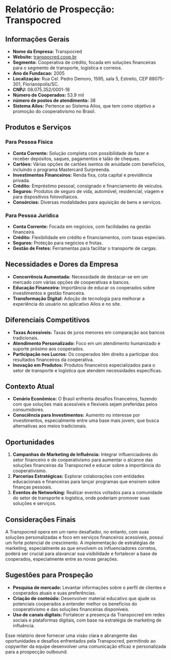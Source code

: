 # Relatório de Prospecção: Transpocred

## Informações Gerais
- **Nome da Empresa:** Transpocred
- **Website:** [transpocred.coop.br](http://www.transpocred.coop.br)
- **Segmento:** Cooperativa de crédito, focada em soluções financeiras para o segmento de transporte, logística e correios.
- **Ano de Fundacao:** 2005
- **Localização:** Rua Cel. Pedro Demoro, 1595, sala 5, Estreito, CEP 88075-301, Florianópolis/SC.
- **CNPJ:** 08.075.352/0001-18
- **Número de Cooperados:** 53.9 mil
- **número de postos de atendimento:** 38
- **Sistema Ailos:** Pertence ao Sistema Ailos, que tem como objetivo a promoção do cooperativismo no Brasil.

## Produtos e Serviços
### Para Pessoa Física
- **Conta Corrente:** Solução completa com possibilidade de fazer e receber depósitos, saques, pagamentos e talão de cheques.
- **Cartões:** Várias opções de cartões isentos de anuidade com benefícios, incluindo o programa Mastercard Surpreenda.
- **Investimentos Financeiros:** Renda fixa, cota capital e previdência privada.
- **Crédito:** Empréstimo pessoal, consignado e financiamento de veículos.
- **Seguros:** Produtos de seguro de vida, automóvel, residencial, viagem e para dispositivos fotovoltaicos.
- **Consórcios:** Diversas modalidades para aquisição de bens e serviços.

### Para Pessoa Jurídica
- **Conta Corrente:** Focada em negócios, com facilidades na gestão financeira.
- **Crédito:** Flexibilidade em crédito e financiamentos, com taxas especiais.
- **Seguros:** Proteção para negócios e frotas.
- **Gestão de Fretes:** Ferramentas para facilitar o transporte de cargas.

## Necessidades e Dores da Empresa
- **Concorrência Aumentada:** Necessidade de destacar-se em um mercado com várias opções de cooperativas e bancos.
- **Educação Financeira:** Importância de educar os cooperados sobre investimentos e gestão financeira.
- **Transformação Digital:** Adoção de tecnologia para melhorar a experiência do usuário no aplicativo Ailos e no site.

## Diferenciais Competitivos
- **Taxas Acessíveis:** Taxas de juros menores em comparação aos bancos tradicionais.
- **Atendimento Personalizado:** Foco em um atendimento humanizado e suporte próximo aos cooperados.
- **Participação nos Lucros:** Os cooperados têm direito a participar dos resultados financeiros da cooperativa.
- **Inovação em Produtos:** Produtos financeiros especializados para o setor de transporte e logística que atendem necessidades específicas.

## Contexto Atual
- **Cenário Econômico:** O Brasil enfrenta desafios financeiros, fazendo com que soluções mais acessíveis e flexíveis sejam preferidas pelos consumidores.
- **Consciência para Investimentos:** Aumento no interesse por investimentos, especialmente entre uma base mais jovem, que busca alternativas aos meios tradicionais.

## Oportunidades
1. **Campanhas de Marketing de Influência:** Integrar influenciadores do setor financeiro e de cooperativismo para aumentar o alcance das soluções financeiras da Transpocred e educar sobre a importância do cooperativismo.
2. **Parcerias Estratégicas:** Explorar colaborações com entidades educacionais e financeiras para lançar programas que ensinem sobre finanças pessoais.
3. **Eventos de Networking:** Realizar eventos voltados para a comunidade do setor de transporte e logística, onde poderiam promover suas soluções e serviços.

## Considerações Finais
A Transpocred opera em um ramo desafiador, no entanto, com suas soluções personalizadas e foco em serviços financeiros acessíveis, possui um forte potencial de crescimento. A implementação de estratégias de marketing, especialmente as que envolvem os influenciadores corretos, poderá ser crucial para alavancar sua visibilidade e fortalecer a base de cooperados, especialmente entre as novas gerações.

## Sugestões para Prospeção
- **Pesquisa de mercado:** Levantar informações sobre o perfil de clientes e cooperados atuais e suas preferências.
- **Criação de conteúdo:** Desenvolver material educativo que ajude os potenciais cooperados a entender melhor os benefícios do cooperativismo e das soluções financeiras disponíveis.
- **Uso de canais digitais:** Fortalecer a presença da Transpocred em redes sociais e plataformas digitais, com base na estratégia de marketing de influência.

Esse relatório deve fornecer uma visão clara e abrangente das oportunidades e desafios enfrentados pela Transpocred, permitindo ao copywriter da equipe desenvolver uma comunicação eficaz e personalizada para a prospecção outbound.